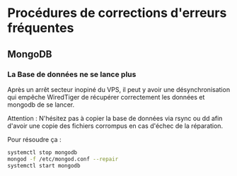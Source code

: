 # Procédures de corrections d'erreurs fréquentes

## MongoDB

### La Base de données ne se lance plus

Après un arrêt secteur inopiné du VPS, il peut y avoir une désynchronisation qui empêche WiredTiger de récupérer correctement les données et mongodb de se lancer.

Attention : N'hésitez pas à copier la base de données via rsync ou dd afin d'avoir une copie des fichiers corrompus en cas d'échec de la réparation.

Pour résoudre ça :
```bash
systemctl stop mongodb
mongod -f /etc/mongod.conf --repair
systemctl start mongodb
```
